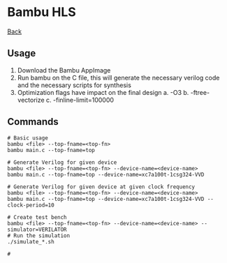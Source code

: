 # Bambu HLS

[Back](../index.md)

## Usage

1. Download the Bambu AppImage
2. Run bambu on the C file, this will generate the necessary verilog code and the necessary scripts for synthesis
3. Optimization flags have impact on the final design
    a. -O3
    b. -ftree-vectorize
    c. -finline-limit=100000

## Commands

```
# Basic usage
bambu <file> --top-fname=<top-fn>
bambu main.c --top-fname=top

# Generate Verilog for given device
bambu <file> --top-fname=<top-fn> --device-name=<device-name>
bambu main.c --top-fname=top --device-name=xc7a100t-1csg324-VVD

# Generate Verilog for given device at given clock frequency
bambu <file> --top-fname=<top-fn> --device-name=<device-name>
bambu main.c --top-fname=top --device-name=xc7a100t-1csg324-VVD --clock-period=10

# Create test bench
bambu <file> --top-fname=<top-fn> --device-name=<device-name> --simulator=VERILATOR
# Run the simulation
./simulate_*.sh

# 

```
